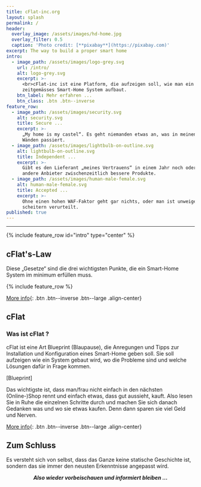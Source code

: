```yaml
---
title: cFlat-inc.org
layout: splash
permalink: /
header:
  overlay_image: /assets/images/hd-home.jpg
  overlay_filter: 0.5
  caption: 'Photo credit: [**pixabay**](https://pixabay.com)'
excerpt: The way to build a proper smart home
intro:
  - image_path: /assets/images/logo-grey.svg
    url: /intro/
    alt: logo-grey.svg
    excerpt: >-
      <br>cFlat-inc ist eine Platform, die aufzeigen soll, wie man ein
      zeitgemässes Smart-Home System aufbaut. 
    btn_label: Mehr erfahren ...
    btn_class: .btn .btn--inverse
feature_row:
  - image_path: /assets/images/security.svg
    alt: security.svg
    title: Secure ...
    excerpt: >-
      „My home is my castel“. Es geht niemanden etwas an, was in meinen vier
      Wänden passiert.
  - image_path: /assets/images/lightbulb-on-outline.svg
    alt: lightbulb-on-outline.svg
    title: Independent ...
    excerpt: >-
      Gibt es den Lieferant „meines Vertrauens“ in einem Jahr noch oder haben
      andere Anbieter zwischenzeitlich bessere Produkte.
  - image_path: /assets/images/human-male-female.svg
    alt: human-male-female.svg
    title: Accepted ...
    excerpt: >-
      Ohne einen hohen WAF-Faktor geht gar nichts, oder man ist unweigerlich zum
      scheitern verurteilt.
published: true
---
```

<p></p>

---

{% include feature_row id="intro" type="center" %}

## cFlat's-Law

Diese „Gesetze“ sind die drei wichtigsten Punkte, die ein Smart-Home System im minimum erfüllen muss.

{% include feature_row %}

[More info](/law){: .btn .btn--inverse .btn--large .align-center}

## cFlat

### Was ist cFlat ?

cFlat ist eine Art Blueprint (Blaupause), die Anregungen und Tipps zur Installation und Konfiguration eines Smart-Home geben soll. Sie soll aufzeigen wie ein System gebaut wird, wo die Probleme sind und welche Lösungen dafür in Frage kommen.

[Blueprint]

Das wichtigste ist, dass man/frau nicht einfach in den nächsten (Online-)Shop rennt und einfach etwas, dass gut aussieht, kauft. Also lesen Sie in Ruhe die einzelnen Schritte durch und machen Sie sich danach Gedanken was und wo sie etwas kaufen. Denn dann sparen sie viel Geld und Nerven. 

[More info](/cflat){: .btn .btn--inverse .btn--large .align-center}

## Zum Schluss

Es versteht sich von selbst, dass das Ganze keine statische Geschichte ist, sondern das sie immer den neusten Erkenntnisse angepasst wird. 

***<center>Also wieder vorbeischauen und informiert bleiben …</center>***

